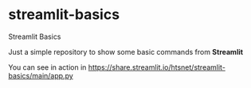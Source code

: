 # streamlit-basics
Streamlit Basics

Just a simple repository to show some basic commands from **Streamlit**
 
You can see in action in https://share.streamlit.io/htsnet/streamlit-basics/main/app.py

